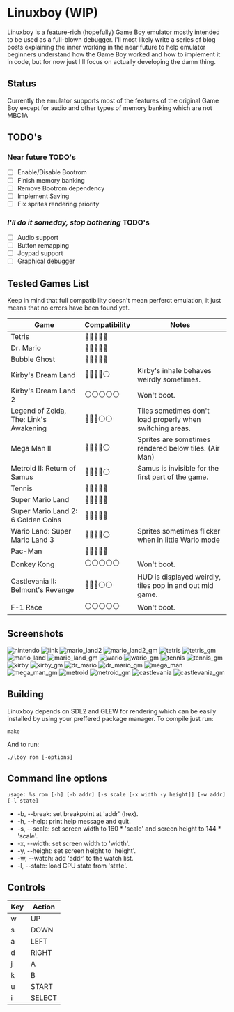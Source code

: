 # Linuxboy (WIP)
Linuxboy is a feature-rich (hopefully) Game Boy emulator mostly intended to be used as a full-blown debugger. I'll most likely write a series of blog posts explaining the inner working in the near future to help emulator beginners understand how the Game Boy worked and how to implement it in code, but for now just I'll focus on actually developing the damn thing.

## Status
Currently the emulator supports most of the features of the original Game Boy except for audio and other types of memory banking which are not MBC1A

## TODO's
### Near future TODO's
- [ ] Enable/Disable Bootrom
- [ ] Finish memory banking
- [ ] Remove Bootrom dependency
- [ ] Implement Saving
- [ ] Fix sprites rendering priority

### *I'll do it someday, stop bothering* TODO's
- [ ] Audio support
- [ ] Button remapping
- [ ] Joypad support
- [ ] Graphical debugger

## Tested Games List
Keep in mind that full compatibility doesn't mean perferct emulation, it just means that no errors have been found yet.


| Game | Compatibility | Notes |
| --- | --- | --- |
| Tetris                                     | 🔵🔵🔵🔵🔵 |    |
| Dr. Mario                                  | 🔵🔵🔵🔵🔵 |    |
| Bubble Ghost                               | 🔵🔵🔵🔵🔵 |    |
| Kirby's Dream Land                         | 🔵🔵🔵🔵⚪️ |   Kirby's inhale behaves weirdly sometimes. |
| Kirby's Dream Land 2                       | ⚪️⚪️⚪️⚪️⚪️ |   Won't boot. |
| Legend of Zelda, The: Link's Awakening     | 🔵🔵🔵⚪️⚪️ |   Tiles sometimes don't load properly when switching areas. |
| Mega Man II                                | 🔵🔵🔵🔵⚪️ |   Sprites are sometimes rendered below tiles. (Air Man) |
| Metroid II: Return of Samus                | 🔵🔵🔵🔵⚪️ |   Samus is invisible for the first part of the game. |
| Tennis                                     | 🔵🔵🔵🔵🔵 |    |
| Super Mario Land                           | 🔵🔵🔵🔵🔵 |    |
| Super Mario Land 2: 6 Golden Coins         | 🔵🔵🔵🔵🔵 |    |
| Wario Land: Super Mario Land 3             | 🔵🔵🔵🔵⚪️ |   Sprites sometimes flicker when in little Wario mode |
| Pac-Man                                    | 🔵🔵🔵🔵🔵 |    |
| Donkey Kong                                | ⚪️⚪️⚪️⚪️⚪️ |   Won't boot. |
| Castlevania II: Belmont's Revenge          | 🔵🔵🔵⚪️⚪️ |   HUD is displayed weirdly, tiles pop in and out mid game. |
| F-1 Race                                   | ⚪️⚪️⚪️⚪️⚪️ |   Won't boot. |

## Screenshots
![nintendo](img/nintendo.png)
![link](img/link.png)
![mario_land2](img/mario_land_2.png)
![mario_land2_gm](img/mario_land_2_gm.png)
![tetris](img/tetris.png)
![tetris_gm](img/tetris_gm.png)
![mario_land](img/mario_land.png)
![mario_land_gm](img/mario_land_gm.png)
![wario](img/wario.png)
![wario_gm](img/wario_gm.png)
![tennis](img/tennis.png)
![tennis_gm](img/tennis_gm.png)
![kirby](img/kirby.png)
![kirby_gm](img/kirby_gm.png)
![dr_mario](img/dr_mario.png)
![dr_mario_gm](img/dr_mario_gm.png)
![mega_man](img/mega_man.png)
![mega_man_gm](img/mega_man_gm.png)
![metroid](img/metroid.png)
![metroid_gm](img/metroid_gm.png)
![castlevania](img/castlevania.png)
![castlevania_gm](img/castlevania_gm.png)

## Building
Linuxboy depends on SDL2 and GLEW for rendering which can be easily installed by using your preffered package manager.
To compile just run:
```
make
```
And to run:
```
./lboy rom [-options]
```

## Command line options
```
usage: %s rom [-h] [-b addr] [-s scale [-x width -y height]] [-w addr] [-l state]
```

- -b, --break:  set breakpoint at 'addr' (hex).
- -h, --help:   print help message and quit.
- -s, --scale:  set screen width to 160 * 'scale' and screen height to 144 * 'scale'.
- -x, --width:  set screen width to 'width'.
- -y, --height: set screen height to 'height'.
- -w, --watch:  add 'addr' to the watch list.
- -l, --state:  load CPU state from 'state'.

## Controls
| Key | Action |
| --- | --- |
| w   | UP |
| s   | DOWN |
| a   | LEFT |
| d   | RIGHT |
| j   | A |
| k   | B |
| u   | START |
| i   | SELECT |

